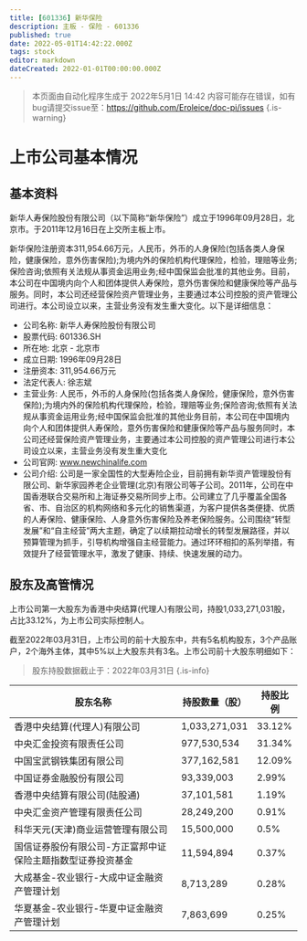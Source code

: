 ```yaml
---
title: [601336] 新华保险
description: 主板 - 保险 - 601336
published: true
date: 2022-05-01T14:42:22.000Z
tags: stock
editor: markdown
dateCreated: 2022-01-01T00:00:00.000Z
---
```


> 本页面由自动化程序生成于 2022年5月1日 14:42
> 内容可能存在错误，如有bug请提交issue至：https://github.com/Eroleice/doc-pi/issues
{.is-warning}

# 上市公司基本情况

## 基本资料

新华人寿保险股份有限公司（以下简称“新华保险”）成立于1996年09月28日，北京市。于2011年12月16日在上交所主板上市。

新华保险注册资本311,954.66万元，人民币，外币的人身保险(包括各类人身保险，健康保险，意外伤害保险);为境内外的保险机构代理保险，检验，理赔等业务;保险咨询;依照有关法规从事资金运用业务;经中国保监会批准的其他业务。目前，本公司在中国境内向个人和团体提供人寿保险，意外伤害保险和健康保险等产品与服务。同时，本公司还经营保险资产管理业务，主要通过本公司控股的资产管理公司进行。本公司设立以来，主营业务没有发生重大变化。以下是详细信息：

- 公司名称: 新华人寿保险股份有限公司
- 股票代码: 601336.SH
- 所在地: 北京 - 北京市
- 成立日期: 1996年09月28日
- 注册资本: 311,954.66万元
- 法定代表人: 徐志斌
- 主营业务: 人民币，外币的人身保险(包括各类人身保险，健康保险，意外伤害保险);为境内外的保险机构代理保险，检验，理赔等业务;保险咨询;依照有关法规从事资金运用业务;经中国保监会批准的其他业务目前，本公司在中国境内向个人和团体提供人寿保险，意外伤害保险和健康保险等产品与服务同时，本公司还经营保险资产管理业务，主要通过本公司控股的资产管理公司进行本公司设立以来，主营业务没有发生重大变化
- 公司官网: www.newchinalife.com
- 公司介绍: 公司是一家全国性的大型寿险企业，目前拥有新华资产管理股份有限公司、新华家园养老企业管理(北京)有限公司等子公司。2011年，公司在中国香港联合交易所和上海证券交易所同步上市。公司建立了几乎覆盖全国各省、市、自治区的机构网络和多元化的销售渠道，为客户提供各类便捷、优质的人寿保险、健康保险、人身意外伤害保险及养老保险服务。公司围绕“转型发展”和“自主经营”两大主题，确定了以续期拉动增长的转型发展路径，并以预算管理为抓手，引导机构增强自主经营能力。通过环环相扣的系列举措，有效提升了经营管理水平，激发了健康、持续、快速发展的动力。


## 股东及高管情况

上市公司第一大股东为香港中央结算(代理人)有限公司，持股1,033,271,031股，占比33.12%，为上市公司实际控制人。

截至2022年03月31日，上市公司的前十大股东中，共有5名机构股东，3个产品账户，2个海外主体，其中5%以上大股东共有3名。上市公司前十大股东明细如下：

> 股东持股数据截止于：2022年03月31日
{.is-info}

| 股东名称 | 持股数量（股） | 持股比例 |
| --- | --- | --- |
| 香港中央结算(代理人)有限公司 | 1,033,271,031 | 33.12% |
| 中央汇金投资有限责任公司 | 977,530,534 | 31.34% |
| 中国宝武钢铁集团有限公司 | 377,162,581 | 12.09% |
| 中国证券金融股份有限公司 | 93,339,003 | 2.99% |
| 香港中央结算有限公司(陆股通) | 37,101,581 | 1.19% |
| 中央汇金资产管理有限责任公司 | 28,249,200 | 0.91% |
| 科华天元(天津)商业运营管理有限公司 | 15,500,000 | 0.5% |
| 国信证券股份有限公司-方正富邦中证保险主题指数型证券投资基金 | 11,594,894 | 0.37% |
| 大成基金-农业银行-大成中证金融资产管理计划 | 8,713,289 | 0.28% |
| 华夏基金-农业银行-华夏中证金融资产管理计划 | 7,863,699 | 0.25% |




